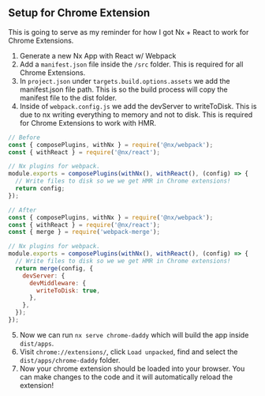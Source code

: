 ## Setup for Chrome Extension

This is going to serve as my reminder for how I got Nx + React to work for Chrome Extensions.

1. Generate a new Nx App with React w/ Webpack
2. Add a `manifest.json` file inside the `/src` folder. This is required for all Chrome Extensions.
3. In `project.json` under `targets.build.options.assets` we add the manifest.json file path. This is so the build process will copy the manifest file to the dist folder.
4. Inside of `webpack.config.js` we add the devServer to writeToDisk. This is due to nx writing everything to memory and not to disk. This is required for Chrome Extensions to work with HMR.

```js
// Before
const { composePlugins, withNx } = require('@nx/webpack');
const { withReact } = require('@nx/react');

// Nx plugins for webpack.
module.exports = composePlugins(withNx(), withReact(), (config) => {
  // Write files to disk so we we get HMR in Chrome extensions!
  return config;
});

// After
const { composePlugins, withNx } = require('@nx/webpack');
const { withReact } = require('@nx/react');
const { merge } = require('webpack-merge');

// Nx plugins for webpack.
module.exports = composePlugins(withNx(), withReact(), (config) => {
  // Write files to disk so we we get HMR in Chrome extensions!
  return merge(config, {
    devServer: {
      devMiddleware: {
        writeToDisk: true,
      },
    },
  });
});
```

5. Now we can run `nx serve chrome-daddy` which will build the app inside `dist/apps`.
6. Visit `chrome://extensions/`, click `Load unpacked`, find and select the `dist/apps/chrome-daddy` folder.
7. Now your chrome extension should be loaded into your browser. You can make changes to the code and it will automatically reload the extension!
